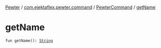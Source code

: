[Pewter](../../index.md) / [com.ejektaflex.pewter.command](../index.md) / [PewterCommand](index.md) / [getName](./get-name.md)

# getName

`fun getName(): `[`String`](https://kotlinlang.org/api/latest/jvm/stdlib/kotlin/-string/index.html)